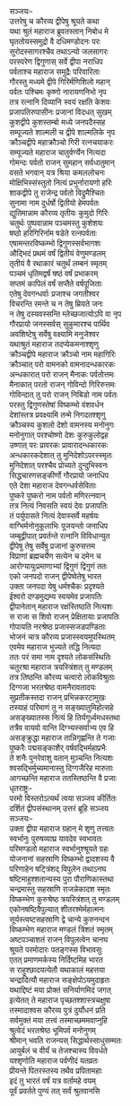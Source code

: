 सञ्जयः-  
उत्तरेषु च कौरव्य द्वीपेषु श्रूयते कथा  
यथा श्रुतं महाराज ब्रुवतस्तान् निबोध मे  
घृततोयस्समुद्रो वै दधिमण्डोदनः परः  
सुरोदस्सागरश्चैव तथाऽन्यो जलसागरः  
परस्परेण द्विगुणास् सर्वे द्वीपा नराधिप  
पर्वताश्च महाराज समुद्रैः परिवारिताः  
गौरस्तु मध्यमे द्वीपे गिरिर्मणिशिलो महान्  
पर्वतः पश्चिमः कृष्णो नारायणनिभो नृप  
तत्र रत्नानि दिव्यानि स्वयं रक्षति केशवः  
प्रजापतिरुपासीनः प्रजानां विदधत् सुखम्  
कुशद्वीपे कुशस्तम्बो मध्ये जनपदैस्सह  
सम्पूज्यते शाल्मली च द्वीपे शाल्मलिके नृप  
क्रौञ्चद्वीपे महाक्रौञ्चो गिरी रत्नचयाकरः  
सम्पूज्यते महाराज चातुर्वर्ण्येन नित्यदा  
गोमन्दः पर्वतो राजन् सुमहान् सर्वधातुमान्  
वसते भगवान् यत्र श्रिया कमललोचनः  
मोक्षिभिस्संस्तुतो नित्यं प्रभुर्नारायणो हरिः  
शाकद्वीपे तु राजेन्द्र पर्वतो विद्रुमैश्चितः  
सुनामा नाम दुर्धर्षो द्वितीयो हेमपर्वतः  
द्युतिमान्नाम कौरव्य तृतीयः कुमुदो गिरिः  
चतुर्थः पुष्पवान्नाम पञ्चमस्तु कुशेशयः  
षष्ठो हरिगिरिर्नाम षडेते रत्नपर्वताः  
एषामन्तरविष्कम्भो द्विगुणस्सर्वभागशः  
औद्भिदं प्रथमं वर्षं द्वितीयं वेणुमण्डलम्  
तृतीयं वै रथाकारं चतुर्थं लम्बनं स्मृतम्  
पञ्चमं धृतिमद्वर्षं षष्ठं वर्षं प्रभाकरम्  
सप्तमं कापिलं वर्षं सप्तैते वर्षपूजिताः  
एतेषु देवगन्धर्वाः प्रजाश्च जगतीश्वर  
विचरन्ति रमन्ते च न तेषु म्रियते जनः  
न तेषु दस्यवस्सन्ति म्लेच्छजात्योऽपि वा नृप  
गौरप्रायो जनस्सर्वस् सुकुमारश्च पार्थिव  
अवशिष्टेषु सर्वेषु वक्ष्यामि मनुजेश्वर  
यथाश्रुतं महाराज तदप्येकमनाश्शृणु  
क्रौञ्चद्वीपे महाराज क्रौञ्चो नाम महागिरिः  
क्रौञ्चात् परो वामनको वामनादन्धकारकः  
अन्धकारात् परो राजन् मैनाकः पर्वतोत्तमः  
मैनाकात् परतो राजन् गोविन्दो गिरिरुत्तमः  
गोविन्दात् तु परो राजन् निबिडो नाम पर्वतः  
परस्तु द्विगुणस्तेषां विष्कम्भो वंशवर्धन  
देशांस्तत्र प्रवक्ष्यामि तन्मे निगदतश्शृणु  
क्रौञ्चस्य कुशलो देशो वामनस्य मनोनुगः  
मनोनुगात् परश्चोष्णो देशः कुरुकुलोद्वह  
उष्णात् परः प्रावरकः प्रावारादन्धकारकः  
अन्धकारकदेशात् तु मुनिदेशोऽपरस्स्मृतः  
मुनिदेशात् परश्चैव प्रोच्यते दुन्दुभिस्वनः  
सिद्धचारणसङ्कीर्णो गौरप्रायो जनाधिप  
एते देशा महाराज देवगन्धर्वसेविताः  
पुष्करे पुष्करो नाम पर्वतो मणिरत्नवान्  
तत्र नित्यं निवसति स्वयं देवः प्रजापतिः  
तं पर्युपासते नित्यं देवास्सर्वे महर्षयः  
वाग्भिर्मनोनुकूलाभिः पूजयन्तो जनाधिप  
जम्बूद्वीपात् प्रवर्तन्ते रत्नानि विविधान्युत  
द्वीपेषु तेषु सर्वेषु प्रजानां कुरुसत्तम  
विप्राणां ब्रह्मचर्येण सत्येन च दमेन च  
आरोग्यायुःप्रमाणाभ्यां द्विगुणं द्विगुणं ततः  
एको जनपदो राजन् द्वीपेष्वेतेषु भारत  
उक्ता जनपदा येषु धर्मश्चैकः प्रदृश्यते  
ईश्वरो दण्डमुद्यम्य स्वयमेव प्रजापतिः  
द्वीपानेतान् महाराज रक्षंस्तिष्ठति नित्यशः  
स राजा स शिवो राजन् प्रेक्षितायाः प्रजापतिः  
गोपायति नरश्रेष्ठ प्रजास्सजडपण्डिताः  
भोजनं चात्र कौरव्य प्रजास्स्वयमुपस्थितम्  
एवमेव महाराज भुज्यते तद्धि नित्यदा  
ततः परं समा नाम दृश्यते लोकसंस्थितिः  
चतुरश्रा महाराज त्रयस्त्रिंशत् तु मण्डलम्  
तत्र तिष्ठन्ति कौरव्य चत्वारो लोकविश्रुताः  
दिग्गजा भरतश्रेष्ठ वामनैरावतादयः  
सुप्रतीकस्तदा राजन् प्रभिन्नकरटामुखः  
तस्याहं परिमाणं तु न सङ्ख्यातुमिहोत्सहे  
असङ्ख्यातस्स नित्यं हि तिर्यगूर्ध्वमधस्तथा  
तत्रैव वायवो वान्ति दिग्भ्यस्सर्वाभ्य एव हि  
असङ्क्रुद्धा महाराज तान्निगृह्णन्ति ते गजाः  
पुष्करैः पद्मसङ्काशैर् वर्षवद्भिर्महाप्रभैः  
ते शनैः पुनरेवाशु वतान् मुञ्चन्ति नित्यशः  
श्वसद्भिर्मुच्यमानास्तु दिग्गजैरिह मारुताः  
आगच्छन्ति महाराज ततस्तिष्ठन्ति वै प्रजाः  
धृतराष्ट्रः-  
परमो विस्तरोऽत्यर्थं त्वया सञ्जय कीर्तितः  
दर्शितं द्वीपसंस्थानम् उत्तरं ब्रूहि सञ्जय  
सञ्जयः-  
उक्ता द्वीपा महाराज ग्रहान् मे शृणु तत्त्वतः  
स्वर्भानुः पुरुषव्याघ्र यावदेव स्वभावतः  
परिमण्डलो महाराज स्वर्भानुश्श्रूयते ग्रहः  
योजनानां सहस्राणि विष्कम्भो द्वादशस्य वै  
परिणाहेन षट्त्रिंशद् विपुलेन तथाऽनघ  
षष्टिमाहुश्शतान्यस्य पुरा पौराणिकास्तथा  
चन्द्रमास्तु सहस्राणि राजन्नेकादश स्मृतः  
विष्कम्भेण कुरुश्रेष्ठ त्रयस्त्रिंशत् तु मण्डलम्  
एकोनषष्टिवैपुल्यात् शीतरश्मेर्महात्मनः  
सूर्यस्त्वष्टसहस्राणि द्वे चान्ये कुरुनन्दन  
विष्कम्भेण महाराज मण्डलं त्रिंशतं स्मृतम्  
अष्टपञ्चाशतं राजन् विपुलत्वेन चानघ  
श्रूयते परमोदारः पतङ्गस्स विभावसुः  
एतत् प्रमाणमर्कस्य निर्दिष्टमिह भारत  
स राहुश्छादयत्येतौ यथाकालं महत्तया  
चन्द्रादित्यौ महाराज सङ्क्षेपोऽयमुदाहृतः  
यथाद्दिष्टं मया प्रोक्तं सनिर्याणमिदं जगत्  
इत्येतत् ते महाराज पृच्छतश्शास्त्रचक्षुषा  
तस्मादाश्वस कौरव्य पुत्रं दुर्योधनं प्रति  
सर्वमुक्तं मया तत्त्वं तस्माच्छममवाप्नुहि  
श्रुत्वेदं भरतश्रेष्ठ भूमिपर्व मनोनुगम्  
श्रीमान् भवति राजन्यस् सिद्धार्थस्साधुसम्मतः  
आयुर्बलं च वीर्यं च तेजश्चास्य विवर्धते  
यश्शृणोति महाराज पर्वणीदं यतव्रतः  
प्रीयन्ते पितरस्तस्य तथैव प्रपितामहाः  
इदं तु भारतं वर्षं यत्र वर्तामहे वयम्  
पूर्वं प्रवर्तते पुण्यं तत् सर्वं श्रुतवानसि  
